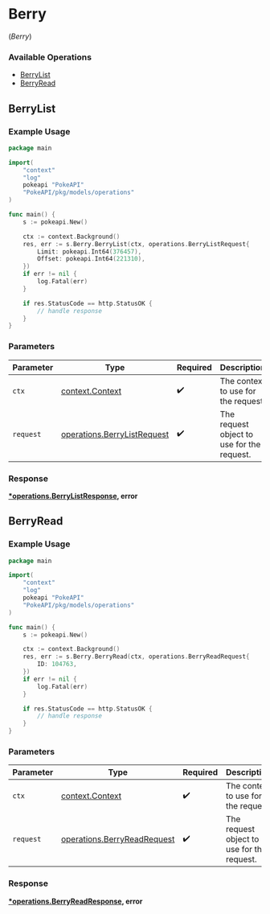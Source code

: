 # Berry
(*Berry*)

### Available Operations

* [BerryList](#berrylist)
* [BerryRead](#berryread)

## BerryList

### Example Usage

```go
package main

import(
	"context"
	"log"
	pokeapi "PokeAPI"
	"PokeAPI/pkg/models/operations"
)

func main() {
    s := pokeapi.New()

    ctx := context.Background()
    res, err := s.Berry.BerryList(ctx, operations.BerryListRequest{
        Limit: pokeapi.Int64(376457),
        Offset: pokeapi.Int64(221310),
    })
    if err != nil {
        log.Fatal(err)
    }

    if res.StatusCode == http.StatusOK {
        // handle response
    }
}
```

### Parameters

| Parameter                                                                  | Type                                                                       | Required                                                                   | Description                                                                |
| -------------------------------------------------------------------------- | -------------------------------------------------------------------------- | -------------------------------------------------------------------------- | -------------------------------------------------------------------------- |
| `ctx`                                                                      | [context.Context](https://pkg.go.dev/context#Context)                      | :heavy_check_mark:                                                         | The context to use for the request.                                        |
| `request`                                                                  | [operations.BerryListRequest](../../models/operations/berrylistrequest.md) | :heavy_check_mark:                                                         | The request object to use for the request.                                 |


### Response

**[*operations.BerryListResponse](../../models/operations/berrylistresponse.md), error**


## BerryRead

### Example Usage

```go
package main

import(
	"context"
	"log"
	pokeapi "PokeAPI"
	"PokeAPI/pkg/models/operations"
)

func main() {
    s := pokeapi.New()

    ctx := context.Background()
    res, err := s.Berry.BerryRead(ctx, operations.BerryReadRequest{
        ID: 104763,
    })
    if err != nil {
        log.Fatal(err)
    }

    if res.StatusCode == http.StatusOK {
        // handle response
    }
}
```

### Parameters

| Parameter                                                                  | Type                                                                       | Required                                                                   | Description                                                                |
| -------------------------------------------------------------------------- | -------------------------------------------------------------------------- | -------------------------------------------------------------------------- | -------------------------------------------------------------------------- |
| `ctx`                                                                      | [context.Context](https://pkg.go.dev/context#Context)                      | :heavy_check_mark:                                                         | The context to use for the request.                                        |
| `request`                                                                  | [operations.BerryReadRequest](../../models/operations/berryreadrequest.md) | :heavy_check_mark:                                                         | The request object to use for the request.                                 |


### Response

**[*operations.BerryReadResponse](../../models/operations/berryreadresponse.md), error**

